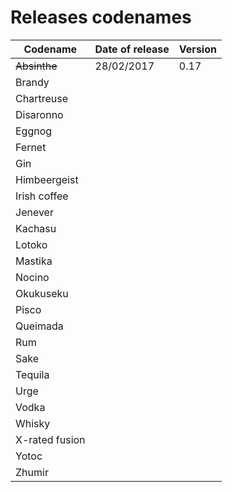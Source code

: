 # Releases codenames

| Codename       | Date of release | Version |
| ------         | ------          | ------  |
| ~~Absinthe~~   | 28/02/2017      | 0.17    |
| Brandy         |                 |         |
| Chartreuse     |                 |         |
| Disaronno      |                 |         |
| Eggnog         |                 |         |
| Fernet         |                 |         |
| Gin            |                 |         |
| Himbeergeist   |                 |         |
| Irish coffee   |                 |         |
| Jenever        |                 |         |
| Kachasu        |                 |         |
| Lotoko         |                 |         |
| Mastika        |                 |         |
| Nocino         |                 |         |
| Okukuseku      |                 |         |
| Pisco          |                 |         |
| Queimada       |                 |         |
| Rum            |                 |         |
| Sake           |                 |         |
| Tequila        |                 |         |
| Urge           |                 |         |
| Vodka          |                 |         |
| Whisky         |                 |         |
| X-rated fusion |                 |         |
| Yotoc          |                 |         |
| Zhumir         |                 |         |
